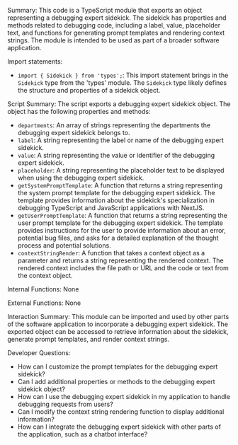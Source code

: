 Summary:
This code is a TypeScript module that exports an object representing a debugging expert sidekick. The sidekick has properties and methods related to debugging code, including a label, value, placeholder text, and functions for generating prompt templates and rendering context strings. The module is intended to be used as part of a broader software application.

Import statements:
- `import { Sidekick } from 'types';`: This import statement brings in the `Sidekick` type from the 'types' module. The `Sidekick` type likely defines the structure and properties of a sidekick object.

Script Summary:
The script exports a debugging expert sidekick object. The object has the following properties and methods:
- `departments`: An array of strings representing the departments the debugging expert sidekick belongs to.
- `label`: A string representing the label or name of the debugging expert sidekick.
- `value`: A string representing the value or identifier of the debugging expert sidekick.
- `placeholder`: A string representing the placeholder text to be displayed when using the debugging expert sidekick.
- `getSystemPromptTemplate`: A function that returns a string representing the system prompt template for the debugging expert sidekick. The template provides information about the sidekick's specialization in debugging TypeScript and JavaScript applications with NextJS.
- `getUserPromptTemplate`: A function that returns a string representing the user prompt template for the debugging expert sidekick. The template provides instructions for the user to provide information about an error, potential bug files, and asks for a detailed explanation of the thought process and potential solutions.
- `contextStringRender`: A function that takes a context object as a parameter and returns a string representing the rendered context. The rendered context includes the file path or URL and the code or text from the context object.

Internal Functions:
None

External Functions:
None

Interaction Summary:
This module can be imported and used by other parts of the software application to incorporate a debugging expert sidekick. The exported object can be accessed to retrieve information about the sidekick, generate prompt templates, and render context strings.

Developer Questions:
- How can I customize the prompt templates for the debugging expert sidekick?
- Can I add additional properties or methods to the debugging expert sidekick object?
- How can I use the debugging expert sidekick in my application to handle debugging requests from users?
- Can I modify the context string rendering function to display additional information?
- How can I integrate the debugging expert sidekick with other parts of the application, such as a chatbot interface?